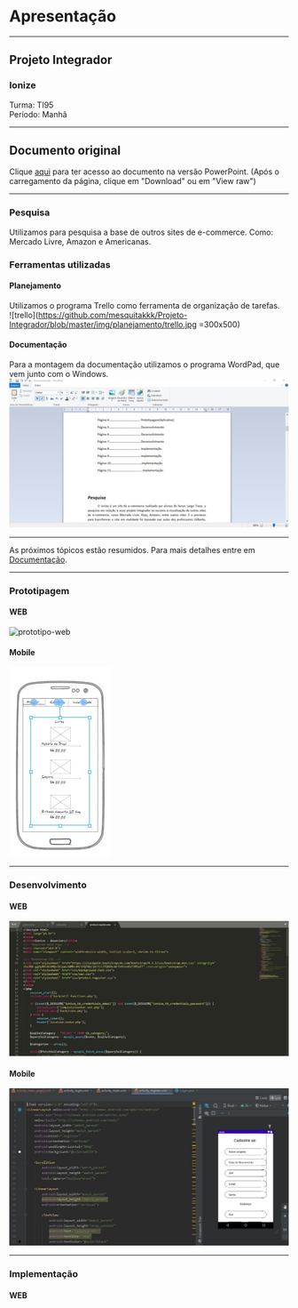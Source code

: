 # Apresentação
***
## Projeto Integrador  
### Ionize  
Turma: TI95  
Período: Manhã  
***
## Documento original  
Clique [aqui](https://github.com/mesquitakkk/Projeto-Integrador/blob/master/zips/apresentacao.rar) para ter acesso ao documento na versão PowerPoint. (Após o carregamento da página, clique em "Download" ou em "View raw")  
***
### Pesquisa  
Utilizamos para pesquisa a base de outros sites de e-commerce. Como: Mercado Livre, Amazon e Americanas.  
### Ferramentas utilizadas
#### Planejamento
Utilizamos o programa Trello como ferramenta de organização de tarefas.  
![trello](https://github.com/mesquitakkk/Projeto-Integrador/blob/master/img/planejamento/trello.jpg =300x500)  
#### Documentação  
Para a montagem da documentação utilizamos o programa WordPad, que vem junto com o Windows.  
![wordpad](https://github.com/mesquitakkk/Projeto-Integrador/blob/master/img/montagem%20documentação/Screenshot_9.jpg)  
***
As próximos tópicos estão resumidos. Para mais detalhes entre em [Documentação](https://github.com/mesquitakkk/Projeto-Integrador/blob/master/DOC.md).
***
### Prototipagem
#### WEB
![prototipo-web](https://github.com/mesquitakkk/Projeto-Integrador/blob/master/img/prototipagem%20web/prótipo.png)
#### Mobile
![prototipo-mobile](https://github.com/mesquitakkk/Projeto-Integrador/blob/master/img/prototipagem%20app/prototipagem.jpg)
***
### Desenvolvimento
#### WEB
![dev-web](https://github.com/mesquitakkk/Projeto-Integrador/blob/master/img/desenvolvimento/Screenshot_10.jpg)
#### Mobile
![dev-mobile](https://github.com/mesquitakkk/Projeto-Integrador/blob/master/img/desenvolvimento/WhatsApp%20Image%202020-11-18%20at%2021.46.55.jpeg)
***
### Implementação
#### WEB
